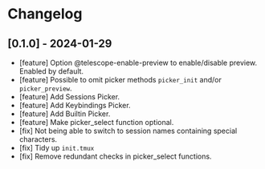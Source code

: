 # Changelog

## [0.1.0] - 2024-01-29

* [feature] Option @telescope-enable-preview to enable/disable preview. Enabled by default.
* [feature] Possible to omit picker methods `picker_init` and/or `picker_preview`.
* [feature] Add Sessions Picker.
* [feature] Add Keybindings Picker.
* [feature] Add Builtin Picker.
* [feature] Make picker_select function optional.
* [fix] Not being able to switch to session names containing special characters.
* [fix] Tidy up `init.tmux`
* [fix] Remove redundant checks in picker_select functions.

